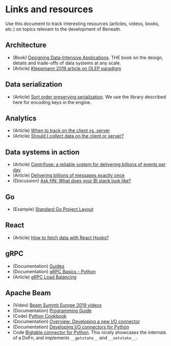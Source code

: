 # Links and resources

Use this document to track interesting resources (articles, videos, books, etc.) on topics relevant to the development of Beneath. 

## Architecture

- (Book) [Designing Data-Intensive Applications](https://dataintensive.net/). THE book on the design, details and trade-offs of data systems at any scale.
- (Article) [Kleppmann 2019 article on OLEP paradigm](https://queue.acm.org/detail.cfm?id=3321612)

## Data serialization

- (Article) [Sort order preserving serialization](https://ananthakumaran.in/2018/08/17/order-preserving-serialization.html). We use the library described here for encoding keys in the engine.

## Analytics

- (Article) [When to track on the client vs. server](https://segment.com/academy/collecting-data/when-to-track-on-the-client-vs-server/)
- (Article) [Should I collect data on the client or server?](https://segment.com/docs/guides/best-practices/should-i-instrument-data-collection-on-the-client-or-server/)

## Data systems in action

- (Article) [Centrifuge: a reliable system for delivering billions of events per day](https://segment.com/blog/introducing-centrifuge/)
- (Article) [Delivering billions of messages exactly once](https://segment.com/blog/exactly-once-delivery/)
- (Discussion) [Ask HN: What does your BI stack look like?](https://news.ycombinator.com/item?id=21513566)

## Go

- (Example) [Standard Go Project Layout](https://github.com/golang-standards/project-layout)

## React

- (Article) [How to fetch data with React Hooks?](https://www.robinwieruch.de/react-hooks-fetch-data)

## gRPC

- (Documentation) [Guides](https://www.grpc.io/docs/guides/)
- (Documentation) [gRPC Basics - Python](https://grpc.io/docs/tutorials/basic/python/)
- (Article) [gRPC Load Balancing](https://grpc.io/blog/loadbalancing/)

## Apache Beam

- (Video) [Beam Summit Europe 2019 videos](https://www.youtube.com/playlist?list=PL4dEBWmGSIU_jJ82n0WK46agJy4ThegIQ)
- (Documentation) [Programming Guide](https://beam.apache.org/documentation/programming-guide/)
- (Code) [Python Cookbook](https://github.com/apache/beam/tree/master/sdks/python/apache_beam/examples/cookbook)
- (Documentation) [Overview: Developing a new I/O connector](https://beam.apache.org/documentation/io/developing-io-overview/)
- (Documentation) [Developing I/O connectors for Python](https://beam.apache.org/documentation/io/developing-io-python/)
- Code [Bigtable connector for Python](https://github.com/apache/beam/blob/master/sdks/python/apache_beam/io/gcp/bigtableio.py). This nicely showcases the internals of a DoFn, and implements `__getstate__` and `__setstate__`.
